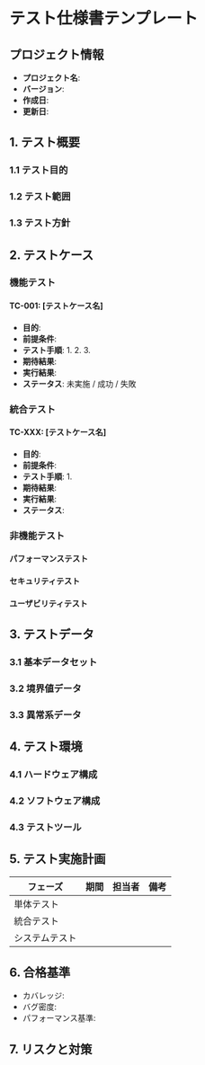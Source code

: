 # テスト仕様書テンプレート

## プロジェクト情報
- **プロジェクト名**: 
- **バージョン**: 
- **作成日**: 
- **更新日**: 

## 1. テスト概要

### 1.1 テスト目的

### 1.2 テスト範囲

### 1.3 テスト方針

## 2. テストケース

### 機能テスト

#### TC-001: [テストケース名]
- **目的**: 
- **前提条件**: 
- **テスト手順**:
  1. 
  2. 
  3. 
- **期待結果**: 
- **実行結果**: 
- **ステータス**: 未実施 / 成功 / 失敗

### 統合テスト

#### TC-XXX: [テストケース名]
- **目的**: 
- **前提条件**: 
- **テスト手順**:
  1. 
- **期待結果**: 
- **実行結果**: 
- **ステータス**: 

### 非機能テスト

#### パフォーマンステスト

#### セキュリティテスト

#### ユーザビリティテスト

## 3. テストデータ

### 3.1 基本データセット

### 3.2 境界値データ

### 3.3 異常系データ

## 4. テスト環境

### 4.1 ハードウェア構成

### 4.2 ソフトウェア構成

### 4.3 テストツール

## 5. テスト実施計画

| フェーズ | 期間 | 担当者 | 備考 |
|---------|-----|-------|-----|
| 単体テスト |     |       |     |
| 統合テスト |     |       |     |
| システムテスト |  |       |     |

## 6. 合格基準

- カバレッジ: 
- バグ密度: 
- パフォーマンス基準: 

## 7. リスクと対策
